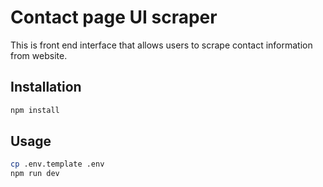 # Contact page UI scraper

This is front end interface that allows users to scrape contact information from website.

## Installation

```bash
npm install
```

## Usage

```bash
cp .env.template .env
npm run dev
```
